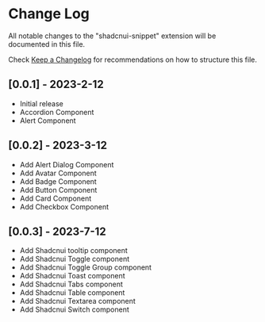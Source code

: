 # Change Log

All notable changes to the "shadcnui-snippet" extension will be documented in this file.

Check [Keep a Changelog](http://keepachangelog.com/) for recommendations on how to structure this file.

## [0.0.1] - 2023-2-12

-   Initial release
-   Accordion Component
-   Alert Component

## [0.0.2] - 2023-3-12

-   Add Alert Dialog Component
-   Add Avatar Component
-   Add Badge Component
-   Add Button Component
-   Add Card Component
-   Add Checkbox Component

## [0.0.3] - 2023-7-12

-   Add Shadcnui tooltip component
-   Add Shadcnui Toggle component
-   Add Shadcnui Toggle Group component
-   Add Shadcnui Toast component
-   Add Shadcnui Tabs component
-   Add Shadcnui Table component
-   Add Shadcnui Textarea component
-   Add Shadcnui Switch component
